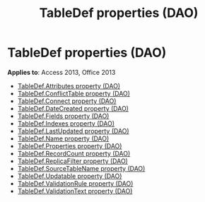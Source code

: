﻿---
title: TableDef properties (DAO)
TOCTitle: Properties
ms:assetid: ac31add4-4819-42de-801a-d7862eb04619
ms:mtpsurl: https://msdn.microsoft.com/library/Dn142653(v=office.15)
ms:contentKeyID: 52073890
ms.date: 09/18/2015
mtps_version: v=office.15
---

# TableDef properties (DAO)

**Applies to**: Access 2013, Office 2013

- [TableDef.Attributes property (DAO)](tabledef-attributes-property-dao.md)
- [TableDef.ConflictTable property (DAO)](tabledef-conflicttable-property-dao.md)
- [TableDef.Connect property (DAO)](tabledef-connect-property-dao.md)
- [TableDef.DateCreated property (DAO)](tabledef-datecreated-property-dao.md)
- [TableDef.Fields property (DAO)](tabledef-fields-property-dao.md)
- [TableDef.Indexes property (DAO)](tabledef-indexes-property-dao.md)
- [TableDef.LastUpdated property (DAO)](tabledef-lastupdated-property-dao.md)
- [TableDef.Name property (DAO)](tabledef-name-property-dao.md)
- [TableDef.Properties property (DAO)](tabledef-properties-property-dao.md)
- [TableDef.RecordCount property (DAO)](tabledef-recordcount-property-dao.md)
- [TableDef.ReplicaFilter property (DAO)](tabledef-replicafilter-property-dao.md)
- [TableDef.SourceTableName property (DAO)](tabledef-sourcetablename-property-dao.md)
- [TableDef.Updatable property (DAO)](tabledef-updatable-property-dao.md)
- [TableDef.ValidationRule property (DAO)](tabledef-validationrule-property-dao.md)
- [TableDef.ValidationText property (DAO)](tabledef-validationtext-property-dao.md)


